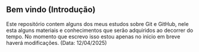 ## Bem vindo (Introdução) 

Este repositório contem alguns dos meus estudos sobre Git e GitHub, nele esta alguns materiais e conhecimentos que serão adquiridos ao decorrer do tempo. No momento que escrevo isso estou apenas no inicio em breve haverá modificações. (Data: 12/04/2025)
